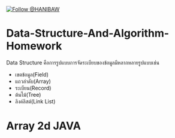 [![Follow @HANIBAW](https://img.shields.io/github/followers/espadrine.svg?style=social&label=Follow)](https://www.instagram.com/?hl=th) 

# Data-Structure-And-Algorithm-Homework
Data Structure คือการรูปแบบการจัดระเบียบของข้อมูลมีหลากหลายรูปแบบเช่น
* เขตข้อมูล(Field)
* แถวลำดับ(Array)
* ระเบียน(Record)
* ต้นไม้(Tree)
* ลิงค์ลิสต์(Link List) 

# Array 2d JAVA


